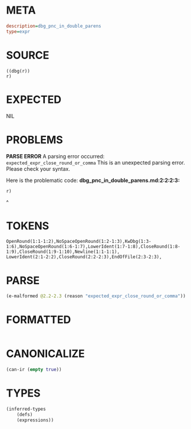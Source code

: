 # META
~~~ini
description=dbg_pnc_in_double_parens
type=expr
~~~
# SOURCE
~~~roc
((dbg(r))
r)
~~~
# EXPECTED
NIL
# PROBLEMS
**PARSE ERROR**
A parsing error occurred: `expected_expr_close_round_or_comma`
This is an unexpected parsing error. Please check your syntax.

Here is the problematic code:
**dbg_pnc_in_double_parens.md:2:2:2:3:**
```roc
r)
```
 ^


# TOKENS
~~~zig
OpenRound(1:1-1:2),NoSpaceOpenRound(1:2-1:3),KwDbg(1:3-1:6),NoSpaceOpenRound(1:6-1:7),LowerIdent(1:7-1:8),CloseRound(1:8-1:9),CloseRound(1:9-1:10),Newline(1:1-1:1),
LowerIdent(2:1-2:2),CloseRound(2:2-2:3),EndOfFile(2:3-2:3),
~~~
# PARSE
~~~clojure
(e-malformed @2.2-2.3 (reason "expected_expr_close_round_or_comma"))
~~~
# FORMATTED
~~~roc

~~~
# CANONICALIZE
~~~clojure
(can-ir (empty true))
~~~
# TYPES
~~~clojure
(inferred-types
	(defs)
	(expressions))
~~~
